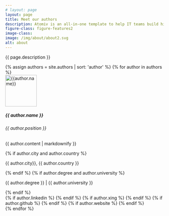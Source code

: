 ```yaml
---
# layout: page
layout: page
title: Meet our authors
description: Atomiv is an all-in-one template to help IT teams build high quality software faster. It is built specifically for enterprise software development needs, covering project management, architecture and development. Atomiv is rooted in best practices in enterprise architecture, providing a standardized software solution template. This provides your software teams with a clean architecture foundation, so that they can quickly and easily build quality software. Atomiv is open source (MIT licence) so it can be freely used both for commercial purposes.
figure-class: figure-features2
image-class:
image: /img/about/about2.svg
alt: about
---
```


<!-- Promo / Benefits -->
<article class="ov-about">
    <div class="container">
        <div class="about-intro">
            <p>{{ page.description }}</p>
        </div>
        <!-- sort: 'weight', sort: 'author' -->
            {% assign authors = site.authors | sort: 'author' %}
            {% for author in authors %}
            <div class="row ov-about-row">
                <div class="col-12">
                    <div class="d-md-flex align-items-center">
                        <div>
                            <!-- TO DO VC increment version number when changing image -->
                            <img height="100" width="100" src="{{ site.url }}/img/about/team/{{ author.photo }}?v=4" alt="{{author.name}}"
                            class="img-fluid w-100 profile-img">
                        </div>
                        <div>
                            <h5>{{ author.name }}</h5>
                            <h6>{{ author.position }}</h6>
                            <p>{{ author.content | markdownify }}</p>
                            {% if author.city and author.country %}
                            <p class="mb-1 mb-md-0">{{ author.city}}, {{ author.country }}</p>
                            {% endif %}
                            {% if author.degree and author.university %}
                            <p class="mt-0 mb-4 mb-md-3">{{ author.degree }} | {{ author.university }}</p>
                            {% endif %}
                            <div style="">
                                {% if author.linkedin %}
                                <a href="{{ author.linkedin }}" target="_blank"><i class="fab fa-linkedin"></i></a>
                                {% endif %}
                                {% if author.xing %}
                                <a href="{{ author.xing }}" target="_blank"><i class="fab fa-xing"></i></a>
                                {% endif %}
                                {% if author.github %}
                                <a href="{{ author.github }}" target="_blank"><i class="fab fa-github"></i></a>
                                {% endif %}
                                {% if author.website %}
                                <a href="{{ author.website }}" target="_blank"><i class="fa fa-globe"></i></a>
                                {% endif %}
                            </div>
                        </div>
                    </div>
                </div>
            </div>
            {% endfor %}
    </div>
</article>



